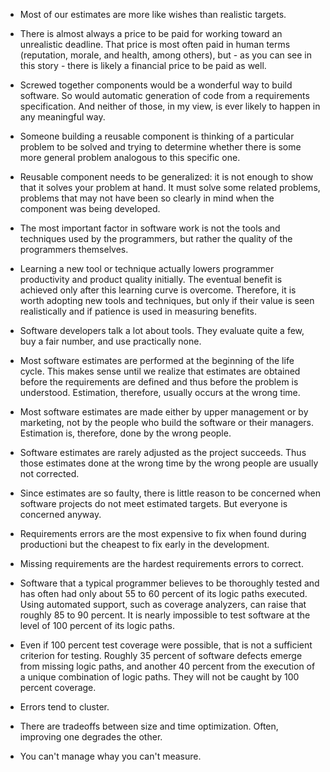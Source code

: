 * Most of our estimates are more like wishes than realistic targets.
* There is almost always a price to be paid for working toward an unrealistic deadline. That price is most often paid in human terms (reputation, morale, and health, among others), but - as you can see in this story - there is likely a financial price to be paid as well.


* Screwed together components would be a wonderful way to build software. So would automatic generation of code from a requirements specification. And neither of those, in my view, is ever likely to happen in any meaningful way.
* Someone building a reusable component is thinking of a particular problem to be solved and trying to determine whether there is some more general problem analogous to this specific one.
* Reusable component needs to be generalized: it is not enough to show that it solves your problem at hand. It must solve some related problems, problems that may not have been so clearly in mind when the component was being developed.

* The most important factor in software work is not the tools and techniques used by the programmers, but rather the quality of the programmers themselves.

* Learning a new tool or technique actually lowers programmer productivity and product quality initially. The eventual benefit is achieved only after this learning curve is overcome. Therefore, it is worth adopting new tools and techniques, but only if their value is seen realistically and if patience is used in measuring benefits.
* Software developers talk a lot about tools. They evaluate quite a few, buy a fair number, and use practically none. 

* Most software estimates are performed at the beginning of the life cycle. This makes sense until we realize that estimates are obtained before the requirements are defined and thus before the problem is understood. Estimation, therefore, usually occurs at the wrong time.
* Most software estimates are made either by upper management or by marketing, not by the people who build the software or their managers. Estimation is, therefore, done by the wrong people.
* Software estimates are rarely adjusted as the project succeeds. Thus those estimates done at the wrong time by the wrong people are usually not corrected.
* Since estimates are so faulty, there is little reason to be concerned when software projects do not meet estimated targets. But everyone is concerned anyway.

* Requirements errors are the most expensive to fix when found during productioni but the cheapest to fix early in the development.
* Missing requirements are the hardest requirements errors to correct.

* Software that a typical programmer believes to be thoroughly tested and has often had only about 55 to 60 percent of its logic paths executed. Using automated support, such as coverage analyzers, can raise that roughly 85 to 90 percent. It is nearly impossible to test software at the level of 100 percent of its logic paths.
* Even if 100 percent test coverage were possible, that is not a sufficient criterion for testing. Roughly 35 percent of software defects emerge from missing logic paths, and another 40 percent from the execution of a unique combination of logic paths. They will not be caught by 100 percent coverage. 

* Errors tend to cluster.

* There are tradeoffs between size and time optimization. Often, improving one degrades the other.

* You can't manage whay you can't measure. 
